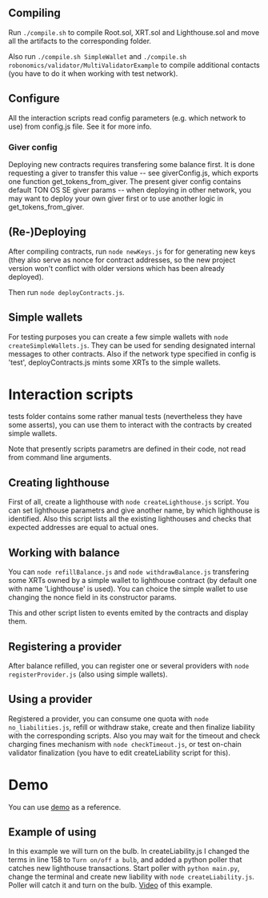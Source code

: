 ## Compiling
Run `./compile.sh` to compile Root.sol, XRT.sol and Lighthouse.sol and move all the artifacts to the corresponding folder.

Also run `./compile.sh SimpleWallet` and `./compile.sh robonomics/validator/MultiValidatorExample` to compile additional contacts (you have to do it when working with test network).

## Configure
All the interaction scripts read config parameters (e.g. which network to use) from config.js file. See it for more info.
### Giver config
Deploying new contracts requires transfering some balance first. It is done requesting a giver to transfer this value -- see giverConfig.js, which exports one function get_tokens_from_giver. The present giver config contains default TON OS SE giver params -- when deploying in other network, you may want to deploy your own giver first or to use another logic in get_tokens_from_giver.

## (Re-)Deploying
After compiling contracts, run `node newKeys.js` for for generating new keys (they also serve as nonce for contract addresses, so the new project version won't conflict with older versions which has been already deployed).

Then run `node deployContracts.js`.

## Simple wallets
For testing purposes you can create a few simple wallets with `node createSimpleWallets.js`. They can be used for sending designated internal messages to other contracts. Also if the network type specified in config is 'test', deployContracts.js mints some XRTs to the simple wallets.

# Interaction scripts
tests folder contains some rather manual tests (nevertheless they have some asserts), you can use them to interact with the contracts by created simple wallets.

Note that presently scripts parametrs are defined in their code, not read from command line arguments.

## Creating lighthouse
First of all, create a lighthouse with `node createLighthouse.js` script. You can set lighthouse parametrs and give another name, by which lighthouse is identified.
Also this script lists all the existing lighthouses and checks that expected addresses are equal to actual ones.

## Working with balance
You can `node refillBalance.js` and `node withdrawBalance.js` transfering some XRTs owned by a simple wallet to lighthouse contract (by default one with name 'Lighthouse' is used). You can choice the simple wallet to use changing the nonce field in its constructor params.

This and other script listen to events emited by the contracts and display them.

## Registering a provider
After balance refilled, you can register one or several providers with `node registerProvider.js` (also using simple wallets).

## Using a provider
Registered a provider, you can consume one quota with `node no_liabilities.js`, refill or withdraw stake, create and then finalize liability with the corresponding scripts. Also you may wait for the timeout and check charging fines mechanism with `node checkTimeout.js`, or test on-chain validator finalization (you have to edit createLiability script for this).

# Demo
You can use [demo](https://www.youtube.com/watch?v=ZvAqjMXXaHY) as a reference.

## Example of using
In this example we will turn on the bulb. In createLiability.js I changed the terms in line 158 to `Turn on/off a bulb`, and added a python poller that catches new lighthouse transactions. Start poller with `python main.py`, change the terminal and create new liability with `node createLiability.js`. Poller will catch it and turn on the bulb. [Video](https://www.youtube.com/watch?v=jmFMFNns7nM) of this example.